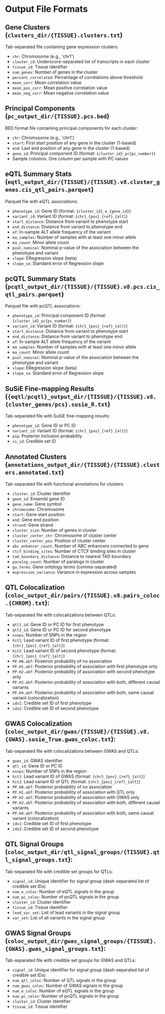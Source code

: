 
# Output File Formats

## Gene Clusters (`clusters_dir/{TISSUE}.clusters.txt`)
Tab-separated file containing gene expression clusters:
- `chr`: Chromosome (e.g., 'chr1')
- `cluster_id`: Underscore-separated list of transcripts in each cluster
- `tissue_id`: Tissue identifier
- `num_genes`: Number of genes in the cluster
- `percent_correlated`: Percentage of correlations above threshold
- `mean_corr`: Mean correlation value
- `mean_pos_corr`: Mean positive correlation value
- `mean_neg_corr`: Mean negative correlation value

## Principal Components (`pc_output_dir/{TISSUE}.pcs.bed`)
BED format file containing principal components for each cluster:
- `chr`: Chromosome (e.g., 'chr1')
- `start`: First start position of any gene in the cluster (1-based)
- `end`: Last end position of any gene in the cluster (1-based)
- `gene_id`: Principal component ID (format: `{cluster_id}_pc{pc_number}`)
- Sample columns: One column per sample with PC values

## eQTL Summary Stats (`eqtl_output_dir/{TISSUE}/{TISSUE}.v8.cluster_genes.cis_qtl_pairs.parquet`)
Parquet file with eQTL associations:
- `phenotype_id`: Gene ID (format: `{cluster_id}_e_{gene_id}`)
- `variant_id`: Variant ID (format: `{chr}_{pos}_{ref}_{alt}`)
- `start_distance`: Distance from variant to phenotype start
- `end_distance`: Distance from variant to phenotype end
- `af`: In-sample ALT allele frequency of the variant
- `ma_samples`: Number of samples with at least one minor allele
- `ma_count`: Minor allele count
- `pval_nominal`: Nominal p-value of the association between the phenotype and variant
- `slope`: ERegression slope (beta)
- `slope_se`: Standard error of Regression slope

## pcQTL Summary Stats  (`pcqtl_output_dir/{TISSUE}/{TISSUE}.v8.pcs.cis_qtl_pairs.parquet`)
Parquet file with pcQTL associations:
- `phenotype_id`: Principal component ID (format: `{cluster_id}_pc{pc_number}`)
- `variant_id`: Variant ID (format: `{chr}_{pos}_{ref}_{alt}`)
- `start_distance`: Distance from variant to phenotype start
- `end_distance`: Distance from variant to phenotype end
- `af`: In-sample ALT allele frequency of the variant
- `ma_samples`: Number of samples with at least one minor allele
- `ma_count`: Minor allele count
- `pval_nominal`: Nominal p-value of the association between the phenotype and variant
- `slope`: ERegression slope (beta)
- `slope_se`: Standard error of Regression slope

## SuSiE Fine-mapping Results (`{eqtl/pcqtl}_output_dir/{TISSUE}/{TISSUE}.v8.{cluster_genes/pcs}.susie_R.txt`)
Tab-separated file with SuSiE fine-mapping results:
- `phenotype_id`: Gene ID or PC ID
- `variant_id`: Variant ID (format: `{chr}_{pos}_{ref}_{alt}`)
- `pip`: Posterior inclusion probability
- `cs_id`: Credible set ID 

## Annotated Clusters (`annotations_output_dir/{TISSUE}/{TISSUE}.clusters.annotated.txt`)
Tab-separated file with functional annotations for clusters:
- `cluster_id`: Cluster identifier
- `gene_id`: Ensembl gene ID
- `gene_name`: Gene symbol
- `chromosome`: Chromosome
- `start`: Gene start position
- `end`: Gene end position
- `strand`: Gene strand
- `cluster_size`: Number of genes in cluster
- `cluster_center_chr`: Chromosome of cluster center
- `cluster_center_pos`: Position of cluster center
- `abc_enhancer_count`: Number of ABC enhancers connected to gene
- `ctcf_binding_sites`: Number of CTCF binding sites in cluster
- `tad_boundary_distance`: Distance to nearest TAD boundary
- `paralog_count`: Number of paralogs in cluster
- `go_terms`: Gene ontology terms (comma-separated)
- `expression_variance`: Variance in expression across samples


## QTL Colocalization (`coloc_output_dir/pairs/{TISSUE}.v8.pairs_coloc.{CHROM}.txt`):
Tab-separated file with colocalizations between QTLs:
- `qtl1_id`: Gene ID or PC ID for first phenotype
- `qtl2_id`: Gene ID or PC ID for second phenotype
- `nsnps`: Number of SNPs in the region
- `hit1`: Lead variant ID of first phenotype (format: `{chr}_{pos}_{ref}_{alt}`)
- `hit2`: Lead variant ID of second phenotype (format: `{chr}_{pos}_{ref}_{alt}`)
- `PP.H0.abf`: Posterior probability of no association
- `PP.H1.abf`: Posterior probability of association with first phenotype only
- `PP.H2.abf`: Posterior probability of association with second phenotype only
- `PP.H3.abf`: Posterior probability of association with both, different causal variants
- `PP.H4.abf`: Posterior probability of association with both, same causal variant (colocalization)
- `idx1`: Credible set ID of first phenotype
- `idx2`: Credible set ID of second phenotype


## GWAS Colocalization (`coloc_output_dir/gwas/{TISSUE}/{TISSUE}.v8.{GWAS}.susie_True.gwas_coloc.txt`):
Tab-separated file with colocalizations between GWAS and QTLs:
- `gwas_id`: GWAS identifier
- `qtl_id`: Gene ID or PC ID
- `nsnps`: Number of SNPs in the region
- `hit1`: Lead variant ID of GWAS (format: `{chr}_{pos}_{ref}_{alt}`)
- `hit2`: Lead variant ID of QTL (format: `{chr}_{pos}_{ref}_{alt}`)
- `PP.H0.abf`: Posterior probability of no association
- `PP.H1.abf`: Posterior probability of association with QTL only
- `PP.H2.abf`: Posterior probability of association with GWAS only
- `PP.H3.abf`: Posterior probability of association with both, different causal variants
- `PP.H4.abf`: Posterior probability of association with both, same causal variant (colocalization)
- `idx1`: Credible set ID of first phenotype
- `idx2`: Credible set ID of second phenotype


## QTL Signal Groups (`coloc_output_dir/qtl_signal_groups/{TISSUE}.qtl_signal_groups.txt`):
Tab-separated file with credible set groups for QTLs:
- `signal_id`: Unique identifier for signal group (dash-separated list of credible set IDs)
- `num_e_coloc`: Number of eQTL signals in the group
- `num_pc_coloc`: Number of pcQTL signals in the group
- `cluster_id`: Cluster identifier
- `tissue_id`: Tissue identifier
- `lead_var_set`: List of lead variants in the signal group
- `var_set`: List of all variants in the signal group

## GWAS Signal Groups (`coloc_output_dir/gwas_signal_groups/{TISSUE}.{GWAS}.gwas_signal_groups.txt`):
Tab-separated file with credible set groups for GWAS and QTLs:
- `signal_id`: Unique identifier for signal group (dash-separated list of credible set IDs)
- `num_qtl_coloc`: Number of QTL signals in the group
- `num_gwas_coloc`: Number of GWAS signals in the group
- `num_e_coloc`: Number of eQTL signals in the group
- `num_pc_coloc`: Number of pcQTL signals in the group
- `cluster_id`: Cluster identifier
- `tissue_id`: Tissue identifier